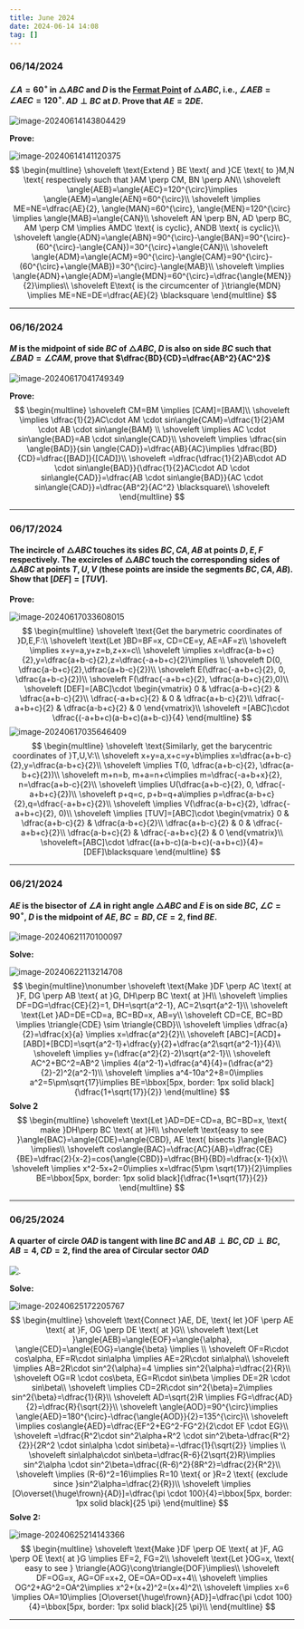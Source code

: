 ```yaml
---
title: June 2024
date: 2024-06-14 14:08
tag: []
---
```


### 06/14/2024

#### $\angle{A}=60^{\circ}$ in $\triangle{ABC}$ and $D$ is the [Fermat Point](https://en.wikipedia.org/wiki/Fermat_point) of $\triangle{ABC}$, i.e., $\angle{AEB}=\angle{AEC}=120^{\circ}$. $AD \perp BC$ at $D$. Prove that $AE=2DE$.

![image-20240614143804429](/assets/images/2024/image-20240614141234469.png)

**Prove:**

![image-20240614141120375](/assets/images/2024/image-20240614141120375.png)
$$
\begin{multline}
\shoveleft \text{Extend } BE \text{ and }CE \text{ to }M,N \text{ respectively such that }AM \perp CM, BN \perp AN\\
\shoveleft \angle{AEB}=\angle{AEC}=120^{\circ}\implies \angle{AEM}=\angle{AEN}=60^{\circ}\\
\shoveleft \implies ME=NE=\dfrac{AE}{2}, \angle{MAN}=60^{\circ}, \angle{MEN}=120^{\circ} \implies \angle{MAB}=\angle{CAN}\\
\shoveleft AN \perp BN, AD \perp BC, AM \perp CM \implies AMDC \text{ is cyclic}, ANDB \text{ is cyclic}\\
\shoveleft \angle{ADN}=\angle{ABN}=90^{\circ}-\angle{BAN}=90^{\circ}-(60^{\circ}-\angle{CAN})=30^{\circ}+\angle{CAN}\\
\shoveleft \angle{ADM}=\angle{ACM}=90^{\circ}-\angle{CAM}=90^{\circ}-(60^{\circ}+\angle{MAB})=30^{\circ}-\angle{MAB}\\
\shoveleft \implies \angle{ADN}+\angle{ADM}=\angle{MDN}=60^{\circ}=\dfrac{\angle{MEN}}{2}\implies\\
\shoveleft E\text{ is the circumcenter of }\triangle{MDN} \implies ME=NE=DE=\dfrac{AE}{2} \blacksquare
\end{multline}
$$

---

### 06/16/2024

#### $M$ is the midpoint of side $BC$ of $\triangle{ABC}$, $D$ is also on side $BC$ such that $\angle{BAD}=\angle{CAM}$, prove that $\dfrac{BD}{CD}=\dfrac{AB^2}{AC^2}$

![image-20240617041749349](/assets/images/2024/image-20240617021340154.png)

**Prove:**
$$
\begin{multline}
\shoveleft CM=BM \implies [CAM]=[BAM]\\
\shoveleft \implies \dfrac{1}{2}AC\cdot AM \cdot sin\angle{CAM}=\dfrac{1}{2}AM \cdot AB \cdot sin\angle{BAM} \\
\shoveleft \implies AC \cdot sin\angle{BAD}=AB \cdot sin\angle{CAD}\\
\shoveleft \implies \dfrac{sin \angle{BAD}}{sin \angle{CAD}}=\dfrac{AB}{AC}\implies \dfrac{BD}{CD}=\dfrac{[BAD]}{[CAD]}\\
\shoveleft =\dfrac{\dfrac{1}{2}AB\cdot AD \cdot sin\angle{BAD}}{\dfrac{1}{2}AC\cdot AD \cdot sin\angle{CAD}}=\dfrac{AB \cdot sin\angle{BAD}}{AC \cdot sin\angle{CAD}}=\dfrac{AB^2}{AC^2} \blacksquare\\
\shoveleft
\end{multline}
$$

---

### 06/17/2024

#### The incircle of $\triangle{ABC}$ touches its sides $BC, CA, AB$ at points $D,E,F$ respectively. The excircles of $\triangle{ABC}$ touch the corresponding sides of $\triangle{ABC}$ at points $T, U, V$ (these points are inside the segments $BC, CA, AB$). Show that $[DEF]=[TUV]$.

**Prove:**

![image-20240617033608015](/assets/images/2024/image-20240617033608015.png)
$$
\begin{multline}
\shoveleft \text{Get the barymetric coordinates of }D,E,F:\\
\shoveleft \text{Let }BD=BF=x, CD=CE=y, AE=AF=z\\
\shoveleft \implies x+y=a,y+z=b,z+x=c\\
\shoveleft \implies x=\dfrac{a-b+c}{2},y=\dfrac{a+b-c}{2},z=\dfrac{-a+b+c}{2}\implies \\
\shoveleft D(0, \dfrac{a-b+c}{2},\dfrac{a+b-c}{2})\\
\shoveleft E(\dfrac{-a+b+c}{2}, 0, \dfrac{a+b-c}{2})\\
\shoveleft F(\dfrac{-a+b+c}{2}, \dfrac{a-b+c}{2},0)\\
\shoveleft [DEF]=[ABC]\cdot
\begin{vmatrix}
0 & \dfrac{a-b+c}{2} & \dfrac{a+b-c}{2}\\
\dfrac{-a+b+c}{2} & 0 & \dfrac{a+b-c}{2}\\
\dfrac{-a+b+c}{2} & \dfrac{a-b+c}{2} & 0
\end{vmatrix}\\
\shoveleft =[ABC]\cdot \dfrac{(-a+b+c)(a-b+c)(a+b-c)}{4}
\end{multline}
$$
![image-20240617035646409](/assets/images/2024/image-20240617035646409.png)
$$
\begin{multline}
\shoveleft \text{Similarly, get the barycentric coordinates of }T,U,V:\\
\shoveleft x+y=a,x+c=y+b\implies x=\dfrac{a+b-c}{2},y=\dfrac{a-b+c}{2}\\
\shoveleft \implies T(0, \dfrac{a+b-c}{2}, \dfrac{a-b+c}{2})\\
\shoveleft m+n=b, m+a=n+c\implies m=\dfrac{-a+b+x}{2}, n=\dfrac{a+b-c}{2}\\
\shoveleft \implies U(\dfrac{a+b-c}{2}, 0, \dfrac{-a+b+c}{2})\\
\shoveleft p+q=c, p+b=q+a\implies p=\dfrac{a-b+c}{2},q=\dfrac{-a+b+c}{2}\\
\shoveleft \implies V(\dfrac{a-b+c}{2}, \dfrac{-a+b+c}{2}, 0)\\
\shoveleft \implies [TUV]=[ABC]\cdot
\begin{vmatrix}
0 & \dfrac{a+b-c}{2} & \dfrac{a-b+c}{2}\\
\dfrac{a+b-c}{2} & 0 & \dfrac{-a+b+c}{2}\\
\dfrac{a-b+c}{2} & \dfrac{-a+b+c}{2} & 0
\end{vmatrix}\\
\shoveleft=[ABC]\cdot \dfrac{(a+b-c)(a-b+c)(-a+b+c)}{4}=[DEF]\blacksquare
\end{multline}
$$

---

### 06/21/2024

#### $AE$ is the bisector of $\angle{A}$ in right angle $\triangle{ABC}$ and $E$ is on side $BC$, $\angle{C}=90^{\circ}$, $D$ is the midpoint of $AE$, $BC=BD, CE=2$, find $BE$.

![image-20240621170100097](/assets/images/2024/image-20240621170100097.png)

**Solve:**

![image-20240622113214708](/assets/images/2024/image-20240622113214708.png)
$$
\begin{multline}\nonumber
\shoveleft \text{Make }DF \perp AC \text{ at }F, DG \perp AB \text{ at }G, DH\perp BC \text{ at }H\\
\shoveleft \implies DF=DG=\dfrac{CE}{2}=1, DH=\sqrt{a^2-1}, AC=2\sqrt{a^2-1}\\
\shoveleft \text{Let }AD=DE=CD=a, BC=BD=x, AB=y\\
\shoveleft CD=CE, BC=BD \implies \triangle{CDE} \sim \triangle{CBD}\\
\shoveleft \implies \dfrac{a}{2}=\dfrac{x}{a} \implies x=\dfrac{a^2}{2}\\
\shoveleft [ABC]=[ACD]+[ABD]+[BCD]=\sqrt{a^2-1}+\dfrac{y}{2}+\dfrac{a^2\sqrt{a^2-1}}{4}\\
\shoveleft \implies y=(\dfrac{a^2}{2}-2)\sqrt{a^2-1}\\
\shoveleft AC^2+BC^2=AB^2
\implies 4(a^2-1)+\dfrac{a^4}{4}=(\dfrac{a^2}{2}-2)^2(a^2-1)\\
\shoveleft \implies a^4-10a^2+8=0\implies a^2=5\pm\sqrt{17}\implies BE=\bbox[5px, border: 1px solid black]{\dfrac{1+\sqrt{17}}{2}}
\end{multline}
$$
**Solve 2**
$$
\begin{multline}
\shoveleft \text{Let }AD=DE=CD=a, BC=BD=x, \text{ make }DH\perp BC \text{ at }H\\
\shoveleft \text{easy to see }\angle{BAC}=\angle{CDE}=\angle{CBD},  AE \text{ bisects }\angle{BAC} \implies\\
\shoveleft cos\angle{BAC}=\dfrac{AC}{AB}=\dfrac{CE}{BE}=\dfrac{2}{x-2}=cos{\angle{CBD}}=\dfrac{BH}{BD}=\dfrac{x-1}{x}\\
\shoveleft \implies x^2-5x+2=0\implies x=\dfrac{5\pm \sqrt{17}}{2}\implies BE=\bbox[5px, border: 1px solid black]{\dfrac{1+\sqrt{17}}{2}}
\end{multline}
$$

---

### 06/25/2024

#### A quarter of circle $OAD$ is tangent with line $BC$ and $AB \perp BC, CD \perp BC$, $AB=4, CD=2$, find the area of Circular sector $OAD$

![.](/assets/images/2024/image-20240625174303972.png)

**Solve:**

![image-20240625172205767](/assets/images/2024/image-20240625172054584.png)
$$
\begin{multline}
\shoveleft \text{Connect }AE, DE, \text{ let }OF \perp AE \text{ at }F, OG \perp DE \text{ at }G\\
\shoveleft \text{Let }\angle{AEB}=\angle{EOF}=\angle{\alpha}, \angle{CED}=\angle{EOG}=\angle{\beta} \implies \\
\shoveleft OF=R\cdot cos\alpha, EF=R\cdot sin\alpha \implies AE=2R\cdot sin\alpha\\
\shoveleft \implies AB=2R\cdot sin^2{\alpha}=4 \implies sin^2{\alpha}=\dfrac{2}{R}\\
\shoveleft OG=R \cdot cos\beta, EG=R\cdot sin\beta \implies DE=2R \cdot sin\beta\\
\shoveleft \implies CD=2R\cdot sin^2{\beta}=2\implies sin^2{\beta}=\dfrac{1}{R}\\
\shoveleft AD=\sqrt{2}R \implies FG=\dfrac{AD}{2}=\dfrac{R}{\sqrt{2}}\\
\shoveleft \angle{AOD}=90^{\circ}\implies \angle{AED}=180^{\circ}-\dfrac{\angle{AOD}}{2}=135^{\circ}\\
\shoveleft \implies cos\angle{AED}=\dfrac{EF^2+EG^2-FG^2}{2\cdot EF \cdot EG}\\
\shoveleft =\dfrac{R^2\cdot sin^2\alpha+R^2 \cdot sin^2\beta-\dfrac{R^2}{2}}{2R^2 \cdot sin\alpha \cdot sin\beta}=-\dfrac{1}{\sqrt{2}} \implies \\
\shoveleft sin\alpha\cdot sin\beta=\dfrac{R-6}{2\sqrt{2}R}\implies sin^2\alpha \cdot sin^2\beta=\dfrac{(R-6)^2}{8R^2}=\dfrac{2}{R^2}\\
\shoveleft \implies (R-6)^2=16\implies R=10 \text{ or }R=2 \text{ (exclude since }sin^2\alpha=\dfrac{2}{R})\\
\shoveleft \implies [O\overset{\huge\frown}{AD}]=\dfrac{\pi \cdot 100}{4}=\bbox[5px, border: 1px solid black]{25 \pi}
\end{multline}
$$
**Solve 2:**

![image-20240625214143366](/assets/images/2024/image-20240625214143366.png)
$$
\begin{multline}
\shoveleft \text{Make }DF \perp OE \text{ at }F, AG \perp OE \text{ at }G \implies  EF=2, FG=2\\
\shoveleft \text{Let }OG=x, \text{ easy to see } \triangle{AOG}\cong\triangle{DOF}\implies\\
\shoveleft DF=OG=x, AG=OF=x+2, OE=OA=OD=x+4\\
\shoveleft \implies OG^2+AG^2=OA^2\implies x^2+(x+2)^2=(x+4)^2\\
\shoveleft \implies x=6 \implies OA=10\implies [O\overset{\huge\frown}{AD}]=\dfrac{\pi \cdot 100}{4}=\bbox[5px, border: 1px solid black]{25 \pi}\\
\end{multline}
$$

---
